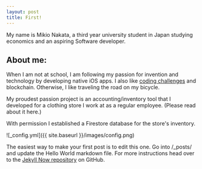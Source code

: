 ```yaml
---
layout: post
title: First!
---
```

My name is Mikio Nakata, a third year university student in Japan studying economics and an aspiring Software developer. 

## About me:

When I am not at school, I am following my passion for invention and technology by developing native iOS apps. I also like [coding challenges](https://leetcode.com/problemset/all/) and blockchain. Otherwise, I like traveling the road on my bicycle.  

My proudest passion project is an accounting/inventory tool that I developed for a clothing store I work at as a regular employee. (Please read about it here.)

With permission I established a Firestore database for the store's inventory. 


![_config.yml]({{ site.baseurl }}/images/config.png)

The easiest way to make your first post is to edit this one. Go into /_posts/ and update the Hello World markdown file. For more instructions head over to the [Jekyll Now repository](https://github.com/barryclark/jekyll-now) on GitHub.

